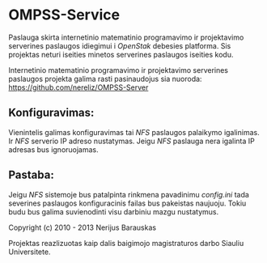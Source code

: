 OMPSS-Service
==============

Paslauga skirta internetinio matematinio programavimo ir projektavimo serverines paslaugos idiegimui i *OpenStak* debesies platforma.
Sis projektas neturi iseities minetos serverines paslaugos iseities kodu. 

Internetinio matematinio programavimo ir projektavimo serverines paslaugos projekta galima rasti pasinaudojus sia nuoroda:
https://github.com/nereliz/OMPSS-Server

Konfiguravimas:
--------------

Vienintelis galimas konfiguravimas tai *NFS* paslaugos palaikymo igalinimas. Ir *NFS* serverio IP adreso nustatymas. Jeigu *NFS*
paslauga nera igalinta IP adresas bus ignoruojamas.

Pastaba:
-------

Jeigu *NFS* sistemoje bus patalpinta rinkmena pavadinimu *config.ini* tada severines paslaugos konfiguracinis failas bus pakeistas naujuoju.
Tokiu budu bus galima suvienodinti visu darbiniu mazgu nustatymus.

Copyright (c) 2010 - 2013 Nerijus Barauskas

Projektas reazlizuotas kaip dalis baigimojo magistraturos darbo Siauliu Universitete.
